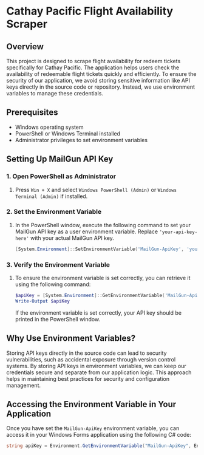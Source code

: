 # Cathay Pacific Flight Availability Scraper

## Overview

This project is designed to scrape flight availability for redeem tickets specifically for Cathay Pacific. The application helps users check the availability of redeemable flight tickets quickly and efficiently. To ensure the security of our application, we avoid storing sensitive information like API keys directly in the source code or repository. Instead, we use environment variables to manage these credentials.

## Prerequisites

- Windows operating system
- PowerShell or Windows Terminal installed
- Administrator privileges to set environment variables

## Setting Up MailGun API Key

### 1. Open PowerShell as Administrator

1. Press `Win + X` and select `Windows PowerShell (Admin)` or `Windows Terminal (Admin)` if installed.

### 2. Set the Environment Variable

1. In the PowerShell window, execute the following command to set your MailGun API key as a user environment variable. Replace `'your-api-key-here'` with your actual MailGun API key.

    ```powershell
    [System.Environment]::SetEnvironmentVariable('MailGun-ApiKey', 'your-api-key-here', 'User')
    ```

### 3. Verify the Environment Variable

1. To ensure the environment variable is set correctly, you can retrieve it using the following command:

    ```powershell
    $apiKey = [System.Environment]::GetEnvironmentVariable('MailGun-ApiKey', 'User')
    Write-Output $apiKey
    ```

   If the environment variable is set correctly, your API key should be printed in the PowerShell window.

## Why Use Environment Variables?

Storing API keys directly in the source code can lead to security vulnerabilities, such as accidental exposure through version control systems. By storing API keys in environment variables, we can keep our credentials secure and separate from our application logic. This approach helps in maintaining best practices for security and configuration management.

## Accessing the Environment Variable in Your Application

Once you have set the `MailGun-ApiKey` environment variable, you can access it in your Windows Forms application using the following C# code:

```csharp
string apiKey = Environment.GetEnvironmentVariable("MailGun-ApiKey", EnvironmentVariableTarget.User);
